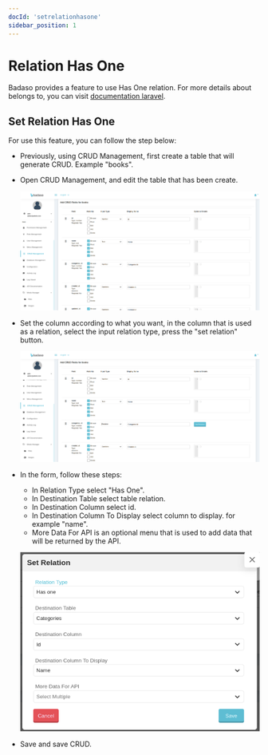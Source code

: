 ```yaml
---
docId: 'setrelationhasone'
sidebar_position: 1
---
```


# Relation Has One

Badaso provides a feature to use Has One relation. For more details about belongs to, you can visit [documentation laravel](https://laravel.com/docs/10.x/eloquent-relationships#one-to-one).


## Set Relation Has One
For use this feature, you can follow the step below:
- Previously, using CRUD Management, first create a table that will generate CRUD. Example "books".

- Open CRUD Management, and edit the table that has been create.

    ![Add relation belongs to](/img/Add-relation-belongs-to.png)

- Set the column according to what you want, in the column that is used as a relation, select the input relation type, press the "set relation" button.

    ![Add relation belongs to set input type](/img/Add-relation-belongs-to-set-input-type.png)

- In the form, follow these steps:
    - In Relation Type select "Has One".
    - In Destination Table select table relation.
    - In Destination Column select id.
    - In Destination Column To Display select column to display. for example "name".
    - More Data For API is an optional menu that is used to add data that will be returned by the API.

    ![Add relation belongs to set options](/img/Add-relation-has-one-set-options.png)

- Save and save CRUD. 